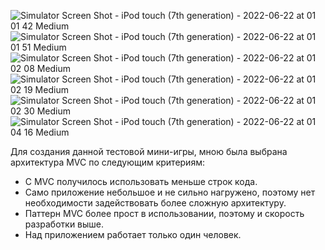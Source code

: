 ![Simulator Screen Shot - iPod touch (7th generation) - 2022-06-22 at 01 01 42 Medium](https://user-images.githubusercontent.com/95565087/174870934-ddc57329-a328-45c7-8797-764126680ea9.jpeg)
![Simulator Screen Shot - iPod touch (7th generation) - 2022-06-22 at 01 01 51 Medium](https://user-images.githubusercontent.com/95565087/174870938-d82ae603-17fb-4f5f-b1d4-380d5eb3afec.jpeg)
![Simulator Screen Shot - iPod touch (7th generation) - 2022-06-22 at 01 02 08 Medium](https://user-images.githubusercontent.com/95565087/174870941-a686823f-0544-4abd-af0d-4f5e5c0279be.jpeg)
![Simulator Screen Shot - iPod touch (7th generation) - 2022-06-22 at 01 02 19 Medium](https://user-images.githubusercontent.com/95565087/174870943-5dbcc41c-dac6-4cc7-a1d6-a457d4aa6d33.jpeg)
![Simulator Screen Shot - iPod touch (7th generation) - 2022-06-22 at 01 02 30 Medium](https://user-images.githubusercontent.com/95565087/174870947-d28bbee2-8046-4cfb-81e1-195ee648d86a.jpeg)
![Simulator Screen Shot - iPod touch (7th generation) - 2022-06-22 at 01 04 16 Medium](https://user-images.githubusercontent.com/95565087/174870954-b18164cb-7c6a-4028-8228-88b74546e783.jpeg)


Для создания данной тестовой мини-игры, мною была выбрана архитектура MVC по следующим критериям:
- С MVC получилось использовать меньше строк кода.
- Само приложение небольшое и не сильно нагружено, поэтому нет необходимости задействовать более сложную архитектуру.
- Паттерн MVC более прост в использовании, поэтому и скорость разработки выше.
- Над приложением работает только один человек.
